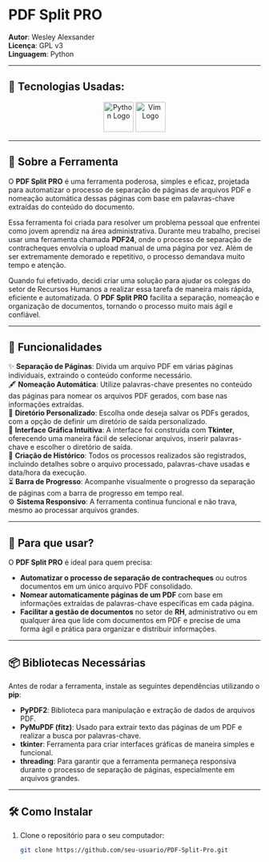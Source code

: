 # PDF Split PRO

**Autor**: Wesley Alexsander  
**Licença**: GPL v3  
**Linguagem**: Python  

---

## 🔧 **Tecnologias Usadas**: 

<div align="center">
  <img src="https://icongr.am/devicon/python-original.svg?size=128&color=currentColor" alt="Python Logo" width="60" height="60"/>
  <img src="https://icongr.am/devicon/vim-original.svg?size=128&color=currentColor" alt="Vim Logo" width="60" height="60"/>
</div>

---

## 📖 Sobre a Ferramenta

O **PDF Split PRO** é uma ferramenta poderosa, simples e eficaz, projetada para automatizar o processo de separação de páginas de arquivos PDF e nomeação automática dessas páginas com base em palavras-chave extraídas do conteúdo do documento. 

Essa ferramenta foi criada para resolver um problema pessoal que enfrentei como jovem aprendiz na área administrativa. Durante meu trabalho, precisei usar uma ferramenta chamada **PDF24**, onde o processo de separação de contracheques envolvia o upload manual de uma página por vez. Além de ser extremamente demorado e repetitivo, o processo demandava muito tempo e atenção. 

Quando fui efetivado, decidi criar uma solução para ajudar os colegas do setor de Recursos Humanos a realizar essa tarefa de maneira mais rápida, eficiente e automatizada. O **PDF Split PRO** facilita a separação, nomeação e organização de documentos, tornando o processo muito mais ágil e confiável.

---

## 🚀 Funcionalidades

✨ **Separação de Páginas**: Divida um arquivo PDF em várias páginas individuais, extraindo o conteúdo conforme necessário.  
🖋️ **Nomeação Automática**: Utilize palavras-chave presentes no conteúdo das páginas para nomear os arquivos PDF gerados, com base nas informações extraídas.  
📁 **Diretório Personalizado**: Escolha onde deseja salvar os PDFs gerados, com a opção de definir um diretório de saída personalizado.  
🔧 **Interface Gráfica Intuitiva**: A interface foi construída com **Tkinter**, oferecendo uma maneira fácil de selecionar arquivos, inserir palavras-chave e escolher o diretório de saída.  
📝 **Criação de Histórico**: Todos os processos realizados são registrados, incluindo detalhes sobre o arquivo processado, palavras-chave usadas e data/hora da execução.  
⏳ **Barra de Progresso**: Acompanhe visualmente o progresso da separação de páginas com a barra de progresso em tempo real.  
⚙️ **Sistema Responsivo**: A ferramenta continua funcional e não trava, mesmo ao processar arquivos grandes.  

---

## 📂 Para que usar?

O **PDF Split PRO** é ideal para quem precisa:

- **Automatizar o processo de separação de contracheques** ou outros documentos em um único arquivo PDF consolidado.  
- **Nomear automaticamente páginas de um PDF** com base em informações extraídas de palavras-chave específicas em cada página.  
- **Facilitar a gestão de documentos** no setor de **RH**, administrativo ou em qualquer área que lide com documentos em PDF e precise de uma forma ágil e prática para organizar e distribuir informações.  

---

## 📦 Bibliotecas Necessárias

Antes de rodar a ferramenta, instale as seguintes dependências utilizando o **pip**:

- **PyPDF2**: Biblioteca para manipulação e extração de dados de arquivos PDF.  
- **PyMuPDF (fitz)**: Usado para extrair texto das páginas de um PDF e realizar a busca por palavras-chave.  
- **tkinter**: Ferramenta para criar interfaces gráficas de maneira simples e funcional.  
- **threading**: Para garantir que a ferramenta permaneça responsiva durante o processo de separação de páginas, especialmente em arquivos grandes.

---

## 🛠 Como Instalar

1. Clone o repositório para o seu computador:

   ```bash
   git clone https://github.com/seu-usuario/PDF-Split-Pro.git
